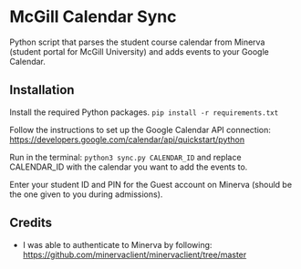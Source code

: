 # McGill Calendar Sync

Python script that parses the student course calendar from Minerva (student portal for McGill University) and adds events to your Google Calendar.

## Installation
Install the required Python packages.
``pip install -r requirements.txt``

Follow the instructions to set up the Google Calendar API connection: https://developers.google.com/calendar/api/quickstart/python

Run in the terminal:
``python3 sync.py CALENDAR_ID``
and replace CALENDAR_ID with the calendar you want to add the events to.

Enter your student ID and PIN for the Guest account on Minerva (should be the one given to you during admissions).

## Credits
- I was able to authenticate to Minerva by following: https://github.com/minervaclient/minervaclient/tree/master
